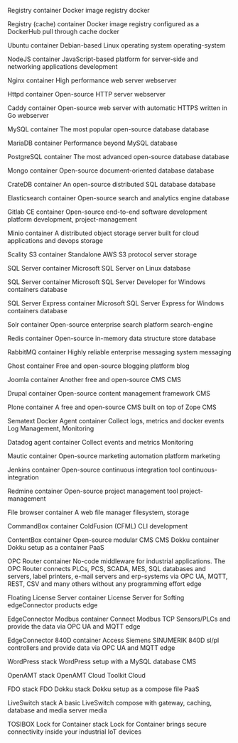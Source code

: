 Registry
container
Docker image registry
docker

Registry (cache)
container
Docker image registry configured as a DockerHub pull through cache
docker

Ubuntu
container
Debian-based Linux operating system
operating-system

NodeJS
container
JavaScript-based platform for server-side and networking applications
development

Nginx
container
High performance web server
webserver

Httpd
container
Open-source HTTP server
webserver

Caddy
container
Open-source web server with automatic HTTPS written in Go
webserver

MySQL
container
The most popular open-source database
database

MariaDB
container
Performance beyond MySQL
database

PostgreSQL
container
The most advanced open-source database
database

Mongo
container
Open-source document-oriented database
database

CrateDB
container
An open-source distributed SQL database
database

Elasticsearch
container
Open-source search and analytics engine
database

Gitlab CE
container
Open-source end-to-end software development platform
development, project-management

Minio
container
A distributed object storage server built for cloud applications and devops
storage

Scality S3
container
Standalone AWS S3 protocol server
storage

SQL Server
container
Microsoft SQL Server on Linux
database

SQL Server
container
Microsoft SQL Server Developer for Windows containers
database

SQL Server Express
container
Microsoft SQL Server Express for Windows containers
database

Solr
container
Open-source enterprise search platform
search-engine

Redis
container
Open-source in-memory data structure store
database

RabbitMQ
container
Highly reliable enterprise messaging system
messaging

Ghost
container
Free and open-source blogging platform
blog

Joomla
container
Another free and open-source CMS
CMS

Drupal
container
Open-source content management framework
CMS

Plone
container
A free and open-source CMS built on top of Zope
CMS

Sematext Docker Agent
container
Collect logs, metrics and docker events
Log Management, Monitoring

Datadog agent
container
Collect events and metrics
Monitoring

Mautic
container
Open-source marketing automation platform
marketing

Jenkins
container
Open-source continuous integration tool
continuous-integration

Redmine
container
Open-source project management tool
project-management

File browser
container
A web file manager
filesystem, storage

CommandBox
container
ColdFusion (CFML) CLI
development

ContentBox
container
Open-source modular CMS
CMS
Dokku
container
Dokku setup as a container
PaaS

OPC Router
container
No-code middleware for industrial applications. The OPC Router connects PLCs, PCS, SCADA, MES, SQL databases and servers, label printers, e-mail servers and erp-systems via OPC UA, MQTT, REST, CSV and many others without any programming effort
edge

Floating License Server
container
License Server for Softing edgeConnector products
edge

EdgeConnector Modbus
container
Connect Modbus TCP Sensors/PLCs and provide the data via OPC UA and MQTT
edge

EdgeConnector 840D
container
Access Siemens SINUMERIK 840D sl/pl controllers and provide data via OPC UA and MQTT
edge

WordPress
stack
WordPress setup with a MySQL database
CMS

OpenAMT
stack
OpenAMT Cloud Toolkit
Cloud

FDO
stack
FDO
Dokku
stack
Dokku setup as a compose file
PaaS

LiveSwitch
stack
A basic LiveSwitch compose with gateway, caching, database and media server
media

TOSIBOX Lock for Container
stack
Lock for Container brings secure connectivity inside your industrial IoT devices
